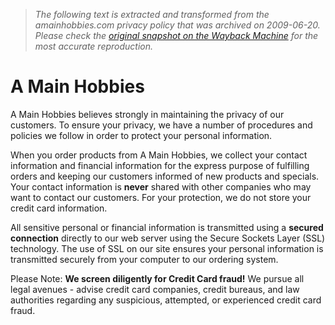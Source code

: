 > *The following text is extracted and transformed from the amainhobbies.com privacy policy that was archived on 2009-06-20. Please check the [original snapshot on the Wayback Machine](https://web.archive.org/web/20090620062452id_/http%3A//www.amainhobbies.com/information.php/info_id/2) for the most accurate reproduction.*

# A Main Hobbies

A Main Hobbies believes strongly in maintaining the privacy of our customers. To ensure your privacy, we have a number of procedures and policies we follow in order to protect your personal information.

When you order products from A Main Hobbies, we collect your contact information and financial information for the express purpose of fulfilling orders and keeping our customers informed of ­new products and specials. Your contact information is **never** shared with other companies who may want to contact our customers. For your protection, we do not store your credit card information.   


All sensitive personal or financial information is transmitted using a **secured connection** directly to our web server using the Secure Sockets Layer (SSL) technology. The use of SSL on our site ensures your personal information is transmitted securely from your computer to our ordering system.

Please Note: **We screen diligently for Credit Card fraud!** We pursue all legal avenues - advise credit card companies, credit bureaus, and law authorities regarding any suspicious, attempted, or experienced credit card fraud.   


  


